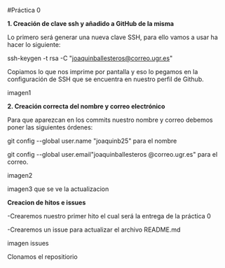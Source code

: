 
#Práctica 0

**1. Creación de clave ssh y añadido a GitHub de la misma**

Lo primero será generar una nueva clave SSH, para ello vamos a usar ha hacer lo siguiente:

ssh-keygen -t rsa -C "joaquinballesteros@correo.ugr.es"

Copiamos lo que nos imprime por pantalla y eso lo pegamos en la configuración de SSH que se encuentra en nuestro perfil de Github. 


imagen1


**2. Creación correcta del nombre y correo electrónico**

Para que aparezcan en los commits nuestro nombre y correo debemos poner las siguientes órdenes:

git config --global user.name "joaquinb25" para el nombre

git config --global user.email"joaquinballesteros @correo.ugr.es" para el correo.


imagen2

imagen3 que se ve la actualizacion



**Creacion de hitos e issues**

-Crearemos nuestro primer hito el cual será la entrega de la práctica 0

-Crearemos un issue para actualizar el archivo README.md


imagen issues


Clonamos el repositiorio


